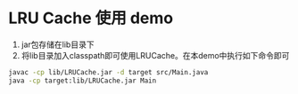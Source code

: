 # LRU Cache 使用 demo

1. jar包存储在lib目录下
2. 将lib目录加入classpath即可使用LRUCache。在本demo中执行如下命令即可
```bash
javac -cp lib/LRUCache.jar -d target src/Main.java
java -cp target:lib/LRUCache.jar Main
```
